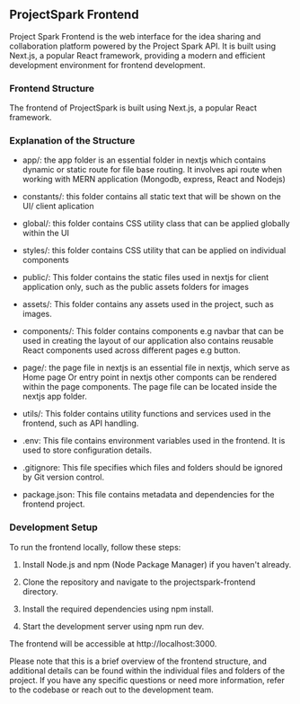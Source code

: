 ## ProjectSpark Frontend

Project Spark Frontend is the web interface for the idea sharing and collaboration platform powered by the Project Spark API. It is built using Next.js, a popular React framework, providing a modern and efficient development environment for frontend development.

### Frontend Structure

The frontend of ProjectSpark is built using Next.js, a popular React framework.

### Explanation of the Structure

- app/: the app folder is an essential folder in nextjs which contains dynamic or static route for file base routing. It involves api route when working with MERN application (Mongodb, express, React and Nodejs)

- constants/: this folder contains all static text that will be shown on the UI/ client aplication

- global/: this folder contains CSS utility class that can be applied globally within the UI

- styles/: this folder contains CSS utility that can be applied on individual components

- public/: This folder contains the static files used in nextjs for client application only, such as the public assets folders for images

- assets/: This folder contains any assets used in the project, such as images.

- components/: This folder contains components e.g navbar that can be used in creating the layout of our application also contains reusable React components used across different pages e.g button.

- page/: the page file in nextjs is an essential file in nextjs, which serve as Home page Or entry point in nextjs other componts can be rendered within the page components. The page file can be located inside the nextjs app folder.

- utils/: This folder contains utility functions and services used in the frontend, such as API handling.

- .env: This file contains environment variables used in the frontend. It is used to store configuration details.

- .gitignore: This file specifies which files and folders should be ignored by Git version control.

- package.json: This file contains metadata and dependencies for the frontend project.

### Development Setup

To run the frontend locally, follow these steps:

1. Install Node.js and npm (Node Package Manager) if you haven't already.

2. Clone the repository and navigate to the projectspark-frontend directory.

3. Install the required dependencies using npm install.

4. Start the development server using npm run dev.

The frontend will be accessible at http://localhost:3000.

Please note that this is a brief overview of the frontend structure, and additional details can be found within the individual files and folders of the project. If you have any specific questions or need more information, refer to the codebase or reach out to the development team.
